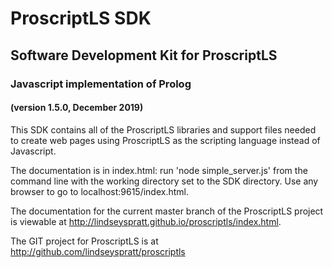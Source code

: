 # ProscriptLS SDK
## Software Development Kit for ProscriptLS
### Javascript implementation of Prolog
#### (version 1.5.0, December 2019)

This SDK contains all of the ProscriptLS libraries and support files needed to create
web pages using ProscriptLS as the scripting language instead of Javascript.

The documentation is in index.html: run 'node simple_server.js' from the command line 
with the working directory set to the SDK directory.
Use any browser to go to localhost:9615/index.html.

The documentation for the current master branch of the ProscriptLS project is viewable at 
http://lindseyspratt.github.io/proscriptls/index.html.

The GIT project for ProscriptLS is at
http://github.com/lindseyspratt/proscriptls
